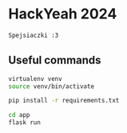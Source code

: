 # HackYeah 2024

```sh
Spejsiaczki :3
```

## Useful commands

```sh
virtualenv venv
source venv/bin/activate
```


```sh
pip install -r requirements.txt
```

```sh
cd app
flask run 
```

